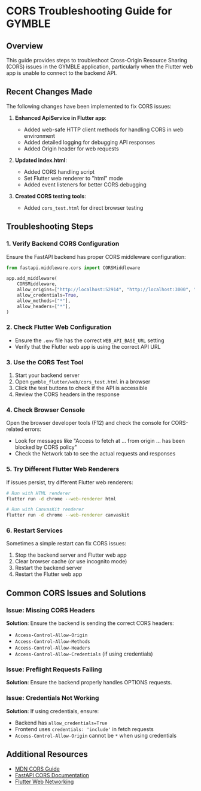 # CORS Troubleshooting Guide for GYMBLE

## Overview

This guide provides steps to troubleshoot Cross-Origin Resource Sharing (CORS) issues in the GYMBLE application, particularly when the Flutter web app is unable to connect to the backend API.

## Recent Changes Made

The following changes have been implemented to fix CORS issues:

1. **Enhanced ApiService in Flutter app**:
   - Added web-safe HTTP client methods for handling CORS in web environment
   - Added detailed logging for debugging API responses
   - Added Origin header for web requests

2. **Updated index.html**:
   - Added CORS handling script
   - Set Flutter web renderer to "html" mode
   - Added event listeners for better CORS debugging

3. **Created CORS testing tools**:
   - Added `cors_test.html` for direct browser testing

## Troubleshooting Steps

### 1. Verify Backend CORS Configuration

Ensure the FastAPI backend has proper CORS middleware configuration:

```python
from fastapi.middleware.cors import CORSMiddleware

app.add_middleware(
    CORSMiddleware,
    allow_origins=["http://localhost:52914", "http://localhost:3000", "http://localhost:8000"],  # Add your Flutter web app origin
    allow_credentials=True,
    allow_methods=["*"],
    allow_headers=["*"],
)
```

### 2. Check Flutter Web Configuration

- Ensure the `.env` file has the correct `WEB_API_BASE_URL` setting
- Verify that the Flutter web app is using the correct API URL

### 3. Use the CORS Test Tool

1. Start your backend server
2. Open `gymble_flutter/web/cors_test.html` in a browser
3. Click the test buttons to check if the API is accessible
4. Review the CORS headers in the response

### 4. Check Browser Console

Open the browser developer tools (F12) and check the console for CORS-related errors:

- Look for messages like "Access to fetch at ... from origin ... has been blocked by CORS policy"
- Check the Network tab to see the actual requests and responses

### 5. Try Different Flutter Web Renderers

If issues persist, try different Flutter web renderers:

```bash
# Run with HTML renderer
flutter run -d chrome --web-renderer html

# Run with CanvasKit renderer
flutter run -d chrome --web-renderer canvaskit
```

### 6. Restart Services

Sometimes a simple restart can fix CORS issues:

1. Stop the backend server and Flutter web app
2. Clear browser cache (or use incognito mode)
3. Restart the backend server
4. Restart the Flutter web app

## Common CORS Issues and Solutions

### Issue: Missing CORS Headers

**Solution**: Ensure the backend is sending the correct CORS headers:
- `Access-Control-Allow-Origin`
- `Access-Control-Allow-Methods`
- `Access-Control-Allow-Headers`
- `Access-Control-Allow-Credentials` (if using credentials)

### Issue: Preflight Requests Failing

**Solution**: Ensure the backend properly handles OPTIONS requests.

### Issue: Credentials Not Working

**Solution**: If using credentials, ensure:
- Backend has `allow_credentials=True`
- Frontend uses `credentials: 'include'` in fetch requests
- `Access-Control-Allow-Origin` cannot be `*` when using credentials

## Additional Resources

- [MDN CORS Guide](https://developer.mozilla.org/en-US/docs/Web/HTTP/CORS)
- [FastAPI CORS Documentation](https://fastapi.tiangolo.com/tutorial/cors/)
- [Flutter Web Networking](https://flutter.dev/docs/development/platform-integration/web)